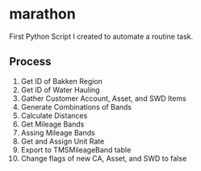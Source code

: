 # marathon

First Python Script I created to automate a routine task.

## Process

1. Get ID of Bakken Region
2. Get ID of Water Hauling
3. Gather Customer Account, Asset, and SWD Items
4. Generate Combinations of Bands
5. Calculate Distances
6. Get Mileage Bands
7. Assing Mileage Bands
8. Get and Assign Unit Rate
9. Export to TMSMileageBand table
10. Change flags of new CA, Asset, and SWD to false

